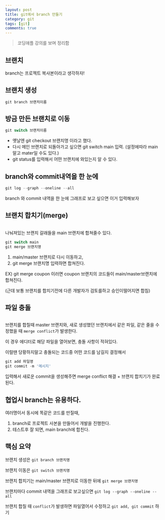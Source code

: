 ```yaml
---
layout: post
title: git에서 branch 만들기
category: git
tags: [git]
comments: true
---
```


> 코딩애플 강의를 보며 정리함

## 브랜치

branch는 프로젝트 복사본이라고 생각하자!

## 브랜치 생성

```js
git branch 브랜치이름
```

## 방금 만든 브랜치로 이동

```js
git switch 브랜치이름
```

- 옛날엔 git checkout 브랜치명 이라고 했다.
- 다시 메인 브랜치로 되돌아가고 싶으면 git switch main 입력.
  (설정에따라 main말고 mater일 수도 있다.)
- git status를 입력해서 어떤 브랜치에 와있는지 알 수 있다.

## branch와 commit내역을 한 눈에

```js
git log --graph --oneline --all
```

branch 와 commit 내역을 한 눈에 그래프로 보고 싶으면 이거 입력해보자

## 브랜치 합치기(merge)

<img src='https://codingapple.com/wp-content/uploads/2022/06/%EA%B7%B8%EB%A6%BC11.png' alt=''>

나눠져있는 브랜치 갈래들을 main 브랜치에 합쳐줄수 있다.<br/>

```js
git switch main
git merge 브랜치명
```

1. main/master 브랜치로 다시 이동하고,
2. git merge 브랜치명 입력하면 합쳐진다.<br/>

EX) git merge coupon 이러면 coupon 브랜치의 코드들이 main/master브랜치에 합쳐진다. <br/>

(근데 보통 브랜치를 합치기전에 다른 개발자가 검토를하고 승인이떨어지면 합침)

## 파일 충돌

<img src='https://codingapple.com/wp-content/uploads/2022/06/%EC%BA%A1%EC%B2%984.png' alt=''/>

브랜치를 합칠때 master 브랜치와, 새로 생성했던 브랜치에서 같은 파일, 같은 줄을 수정했을 때 `merge conflict`가 발생한다.<br/>

이 경우 에디터로 해당 파일을 열어보면, 충돌 사항이 적혀있다.<br/>

이럴땐 당황하지말고 충돌되는 코드중 어떤 코드를 남길지 결정해서 <br/>

```js
git add 파일명
git commit -m '메시지'
```

입력해서 새로운 commit을 생성해주면 merge conflict 해결 + 브랜치 합치기가 완료된다.

## 협업시 branch는 유용하다.

여러명이서 동시에 똑같은 코드를 만질때,

1. branch로 프로젝트 사본을 만들어서 개발을 진행한다.
2. 테스트후 잘 되면, main branch에 합친다.

## 핵심 요약

브랜치 생성은 `git branch 브랜치명`<br/>

브랜치 이동은 `git switch 브랜치명` <br/>

브랜치 합치기는 main/master 브랜치로 이동한 뒤에 `git merge 브랜치명`<br/>

브랜치마다 commit 내역을 그래프로 보고싶으면 `git log --graph --oneline --all`<br/>

브랜치 합칠 때 `conflict`가 발생하면 파일열어서 수정하고 `git add, git commit` 하기

